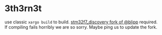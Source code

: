 # 3th3rn3t

use classic `xargo build` to build. [stm32f7_discovery fork of @blipp](https://github.com/blipp/stm32f7-discovery) required. 
If compiling fails horribly we are so sorry. Maybe ping us to update the fork.
